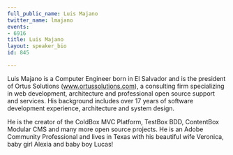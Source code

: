 ```yaml
---
full_public_name: Luis Majano
twitter_name: lmajano
events:
- 6916
title: Luis Majano
layout: speaker_bio
id: 845

---
```

Luis Majano is a Computer Engineer born in El Salvador and is the president of Ortus Solutions (www.ortussolutions.com), a consulting firm specializing in web development, architecture and professional open source support and services.  His background includes over 17 years of software development experience, architecture and system design. 

He is the creator of the ColdBox MVC Platform, TestBox BDD, ContentBox Modular CMS and many more open source projects.  He is an Adobe Community Professional and lives in Texas with his beautiful wife Veronica, baby girl Alexia and baby boy Lucas! 

